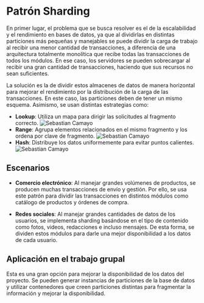 # Patrón Sharding

En primer lugar, el problema que se busca resolver es el de la escalabilidad y el rendimiento en bases de datos, ya que al dividirlas en distintas particiones más pequeñas y manejables se puede dividir la carga de trabajo al recibir una menor cantidad de transacciones, a diferencia de una arquitectura totalmente monolítica que recibe todas las transacciones de todos los módulos. En ese caso, los servidores se pueden sobrecargar al recibir una gran cantidad de transacciones, haciendo que sus recursos no sean suficientes.

La solución es la de dividir estos almacenes de datos de manera horizontal para mejorar el rendimiento por la distribución de la carga de las transacciones. En este caso, las particiones deben de tener un mismo esquema. Asimismo, se usan distintas estrategias como:

- **Lookup**: Utiliza un mapa para dirigir las solicitudes al fragmento correcto.
![Sebastian Camayo](lookup.png)
- **Range**: Agrupa elementos relacionados en el mismo fragmento y los ordena por clave de fragmento.
![Sebastian Camayo](range.png)
- **Hash**: Distribuye los datos uniformemente para evitar puntos calientes.
![Sebastian Camayo](hash.png)

## Escenarios

- **Comercio electrónico**: Al manejar grandes volúmenes de productos, se producen muchas transacciones de envío y gestión. Por ello, se usa este patrón para dividir las transacciones en distintos módulos como catálogo de productos y órdenes de compra.

- **Redes sociales**: Al manejar grandes cantidades de datos de los usuarios, se implementa sharding basándose en el tipo de contenido como fotos, videos, redacciones e incluso mensajes. De esta forma, se dividen estos módulos para darle una mejor disponibilidad a los datos de cada usuario.

## Aplicación en el trabajo grupal

Esta es una gran opción para mejorar la disponibilidad de los datos del proyecto. Se pueden generar instancias de particiones de la base de datos y utilizar contenedores que creen particiones distintas para fragmentar la información y mejorar la disponibilidad.
